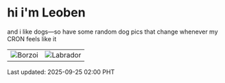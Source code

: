 # hi i'm Leoben

and i like dogs—so have some random dog pics that change whenever my CRON feels like it

|  |  |
|--------|----------|
| ![Borzoi](https://random-dog-vercel.vercel.app/api/random-borzoi?v=1758736849) | ![Labrador](https://random-dog-vercel.vercel.app/api/random-labrador?v=1758736849) |

Last updated: 2025-09-25 02:00 PHT
